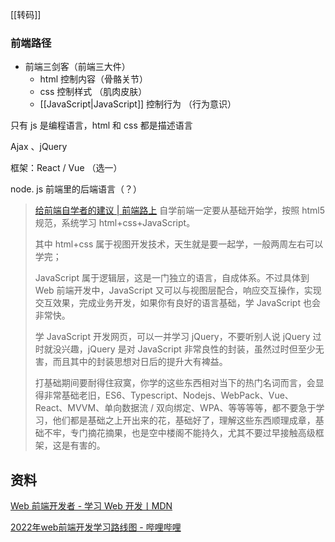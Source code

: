 ---
---

[[转码]]

### 前端路径

- 前端三剑客（前端三大件）
	- html 控制内容（骨骼关节）
	- css 控制样式 （肌肉皮肤）
	- [[JavaScript|JavaScript]] 控制行为 （行为意识）

只有 js 是编程语言，html 和 css 都是描述语言


Ajax 、jQuery

框架：React / Vue （选一）

node. js 前端里的后端语言（？）

> [给前端自学者的建议 | 前端路上](http://refined-x.com/2019/02/27/%E7%BB%99%E5%89%8D%E7%AB%AF%E8%87%AA%E5%AD%A6%E8%80%85%E7%9A%84%E5%BB%BA%E8%AE%AE/)
> 自学前端一定要从基础开始学，按照 html5 规范，系统学习 html+css+JavaScript。
> 
> 其中 html+css 属于视图开发技术，天生就是要一起学，一般两周左右可以学完；
> 
> JavaScript 属于逻辑层，这是一门独立的语言，自成体系。不过具体到 Web 前端开发中，JavaScript 又可以与视图层配合，响应交互操作，实现交互效果，完成业务开发，如果你有良好的语言基础，学 JavaScript 也会非常快。
> 
> 学 JavaScript 开发网页，可以一并学习 jQuery，不要听别人说 jQuery 过时就没兴趣，jQuery 是对 JavaScript 非常良性的封装，虽然过时但至少无害，而且其中的封装思想对日后的提升大有裨益。
> 
> 打基础期间要耐得住寂寞，你学的这些东西相对当下的热门名词而言，会显得非常基础老旧，ES6、Typescript、Nodejs、WebPack、Vue、React、MVVM、单向数据流 / 双向绑定、WPA、等等等等，都不要急于学习，他们都是基础之上开出来的花，基础好了，理解这些东西顺理成章，基础不牢，专门摘花摘果，也是空中楼阁不能持久，尤其不要过早接触高级框架，这是有害的。



## 资料

[Web 前端开发者 - 学习 Web 开发丨MDN](https://developer.mozilla.org/zh-CN/docs/Learn/Front-end_web_developer)

[2022年web前端开发学习路线图 - 哔哩哔哩](https://www.bilibili.com/read/cv10431130)


